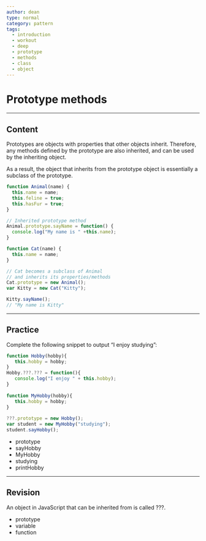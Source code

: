 ```yaml
---
author: dean
type: normal
category: pattern
tags:
  - introduction
  - workout
  - deep
  - prototype
  - methods
  - class
  - object
---
```


# Prototype methods


---

## Content

Prototypes are objects with properties that other objects inherit. Therefore, any methods defined by the prototype are also inherited, and can be used by the inheriting object.

As a result, the object that inherits from the prototype object is essentially a subclass of the prototype.

```javascript
function Animal(name) {
  this.name = name;
  this.feline = true;
  this.hasFur = true;
}

// Inherited prototype method
Animal.prototype.sayName = function() {
  console.log("My name is " +this.name);
}

function Cat(name) {
  this.name = name;
}

// Cat becomes a subclass of Animal
// and inherits its properties/methods
Cat.prototype = new Animal();
var Kitty = new Cat("Kitty");

Kitty.sayName();
// "My name is Kitty"
```


---

## Practice

Complete the following snippet to output “I enjoy studying”:

```javascript
function Hobby(hobby){
   this.hobby = hobby;
}
Hobby.???.??? = function(){
   console.log("I enjoy " + this.hobby);
}
 
function MyHobby(hobby){
   this.hobby = hobby;
}
   
???.prototype = new Hobby();
var student = new MyHobby("studying");
student.sayHobby();
```

- prototype
- sayHobby
- MyHobby
- studying
- printHobby


---

## Revision

An object in JavaScript that can be inherited from is called ???.

- prototype
- variable
- function
